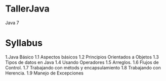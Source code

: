 # TallerJava
Java 7

Syllabus
==
1.Java Básico
  1.1 Aspectos básicos
  1.2 Principios Orientados a Objetos
  1.3 Tipos de datos en Java
  1.4 Usando Operadores
  1.5 Arreglos.
  1.6 Flujos de Control.
  1.7 Trabajando con métods y encapsulamiento
  1.8 Trabajando con Herencia.
  1.9 Manejo de Excepciones

